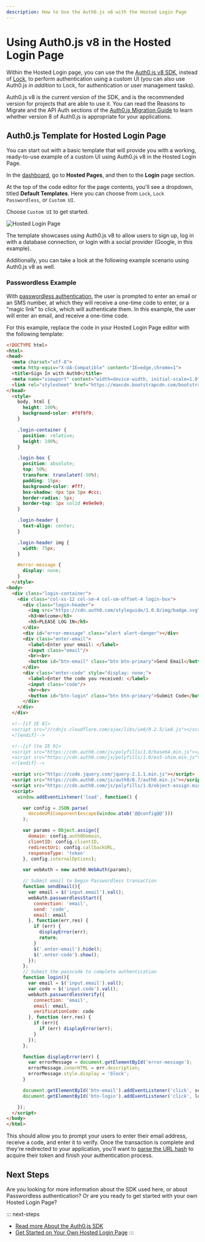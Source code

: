 ```yaml
---
description: How to Use the Auth0.js v8 with the Hosted Login Page 
---
```

# Using Auth0.js v8 in the Hosted Login Page

Within the Hosted Login page, you can use the the [Auth0.js v8 SDK](/libraries/auth0js/v8), instead of [Lock](/libraries/lock), to perform authentication using a custom UI (you can also use Auth0.js _in addition_ to Lock, for authentication or user management tasks).

Auth0.js v8 is the current version of the SDK, and is the recommended version for projects that are able to use it. You can read the Reasons to Migrate and the API Auth sections of the [Auth0.js Migration Guide](/libraries/auth0js/v8/migration-guide#reasons-to-migrate) to learn whether version 8 of Auth0.js is appropriate for your applications.

## Auth0.js Template for Hosted Login Page

You can start out with a basic template that will provide you with a working, ready-to-use example of a custom UI using Auth0.js v8 in the Hosted Login Page. 

In the [dashboard](${manage_url}), go to **Hosted Pages**, and then to the **Login** page section. 

At the top of the code editor for the page contents, you'll see a dropdown, titled **Default Templates**. Here you can choose from `Lock`, `Lock Passwordless`, or `Custom UI`. 

Choose `Custom UI` to get started.

![Hosted Login Page](/media/articles/hosted-pages/hlp-customui.png)

The template showcases using Auth0.js v8 to allow users to sign up, log in with a database connection, or login with a social provider (Google, in this example).

Additionally, you can take a look at the following example scenario using Auth0.js v8 as well.

### Passwordless Example

With [passwordless authentication](/connections/passwordless), the user is prompted to enter an email or an SMS number, at which they will receive a one-time code to enter, or a "magic link" to click, which will authenticate them. In this example, the user will enter an email, and receive a one-time code.

For this example, replace the code in your Hosted Login Page editor with the following template:

```html
<!DOCTYPE html>
<html>
<head>
  <meta charset="utf-8">
  <meta http-equiv="X-UA-Compatible" content="IE=edge,chrome=1">
  <title>Sign In with Auth0</title>
  <meta name="viewport" content="width=device-width, initial-scale=1.0" />
  <link rel="stylesheet" href="https://maxcdn.bootstrapcdn.com/bootstrap/3.3.7/css/bootstrap.min.css">
</head>
  <style>
    body, html {
      height: 100%;
      background-color: #f9f9f9;
    }

    .login-container {
      position: relative;
      height: 100%;
    }

    .login-box {
      position: absolute;
      top: 50%;
      transform: translateY(-50%);
      padding: 15px;
      background-color: #fff;
      box-shadow: 0px 5px 5px #ccc;
      border-radius: 5px;
      border-top: 1px solid #e9e9e9;
    }

    .login-header {
      text-align: center;
    }

    .login-header img {
      width: 75px;
    }

    #error-message {
      display: none;
    }
  </style>
<body>
  <div class="login-container">
    <div class="col-xs-12 col-sm-4 col-sm-offset-4 login-box">
      <div class="login-header">
        <img src="https://cdn.auth0.com/styleguide/1.0.0/img/badge.svg"/>
        <h3>Welcome</h3>
        <h5>PLEASE LOG IN</h5>
      </div>
      <div id="error-message" class="alert alert-danger"></div>
      <div class="enter-email">
        <label>Enter your email: </label>
        <input class="email"/>
        <br><br>
        <button id="btn-email" class="btn btn-primary">Send Email</button>
      </div>
      <div class="enter-code" style="display: none;">
        <label>Enter the code you received: </label>
        <input class="code"/>
        <br><br>
        <button id="btn-login" class="btn btn-primary">Submit Code</button>
      </div>
    </div>
  </div>

  <!--[if IE 8]>
  <script src="//cdnjs.cloudflare.com/ajax/libs/ie8/0.2.5/ie8.js"></script>
  <![endif]-->

  <!--[if lte IE 9]>
  <script src="https://cdn.auth0.com/js/polyfills/1.0/base64.min.js"></script>
  <script src="https://cdn.auth0.com/js/polyfills/1.0/es5-shim.min.js"></script>
  <![endif]-->

  <script src="https://code.jquery.com/jquery-2.1.1.min.js"></script>
  <script src="https://cdn.auth0.com/js/auth0/8.7/auth0.min.js"></script>
  <script src="https://cdn.auth0.com/js/polyfills/1.0/object-assign.min.js"></script>
  <script>
    window.addEventListener('load', function() {

      var config = JSON.parse(
        decodeURIComponent(escape(window.atob('@@config@@')))
      );

      var params = Object.assign({
        domain: config.auth0Domain,
        clientID: config.clientID,
        redirectUri: config.callbackURL,
        responseType: 'token'
      }, config.internalOptions);

      var webAuth = new auth0.WebAuth(params);

      // Submit email to begin Passwordless transaction
      function sendEmail(){
        var email = $('input.email').val();
        webAuth.passwordlessStart({
          connection: 'email',
          send: 'code',
          email: email
        }, function(err,res) {
          if (err) {
            displayError(err);
            return;
          }
          $('.enter-email').hide();
          $('.enter-code').show();
        });
      };
      // Submit the passcode to complete authentication
      function login(){
        var email = $('input.email').val();
        var code = $('input.code').val();
        webAuth.passwordlessVerify({
          connection: 'email',
          email: email,
          verificationCode: code
        }, function (err,res) {
          if (err){
            if (err) displayError(err);
          }
        });
      };

      function displayError(err) {
        var errorMessage = document.getElementById('error-message');
        errorMessage.innerHTML = err.description;
        errorMessage.style.display = 'block';
      }

      document.getElementById('btn-email').addEventListener('click', sendEmail);
      document.getElementById('btn-login').addEventListener('click', login);

    });
  </script>
</body>
</html>
```

This should allow you to prompt your users to enter their email address, receive a code, and enter it to verify. Once the transaction is complete and they're redirected to your application, you'll want to [parse the URL hash](/libraries/auth0js/v8#extract-the-authresult-and-get-user-info) to acquire their token and finish your authentication process.

## Next Steps

Are you looking for more information about the SDK used here, or about Passwordless authentication? Or are you ready to get started with your own Hosted Login Page?

::: next-steps
* [Read more About the Auth0.js SDK](/libraries/auth0js/v8)
* [Get Started on Your Own Hosted Login Page](${manage_url}/#/login_page)
:::
